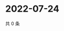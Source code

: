 # 2022-07-24

共 0 条

<!-- BEGIN WEIBO -->
<!-- 最后更新时间 Sun Jul 24 2022 19:12:57 GMT+0800 (China Standard Time) -->

<!-- END WEIBO -->
